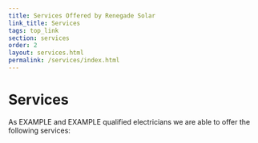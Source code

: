 ```yaml
---
title: Services Offered by Renegade Solar
link_title: Services
tags: top_link
section: services
order: 2
layout: services.html
permalink: /services/index.html
---
```


# Services

As EXAMPLE and EXAMPLE qualified electricians we are able to offer the following services:
